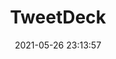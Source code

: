 ---
date: 2021-05-26 23:13:57
link:
  source: pocket
  source_url: https://getpocket.com
  text: TweetDeck
  url: https://tweetdeck.twitter.com/
source: pocket
syndicated:
- type: pocket
  url: https://tweetdeck.twitter.com/
- type: mastodon
  url: https://mastodon.technology/users/roytang/statuses/106304060289195442
- type: twitter
  url: https://twitter.com/roytang/status/1397694175018065921/
title: TweetDeck
---